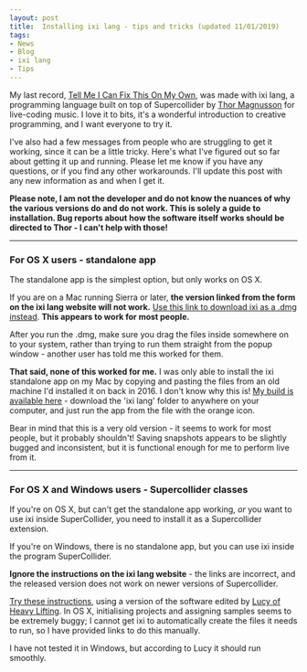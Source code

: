```yaml
---
layout: post
title:  Installing ixi lang - tips and tricks (updated 11/01/2019)
tags:
- News
- Blog
- ixi lang
- Tips
---
```


My last record, [Tell Me I Can Fix This On My Own](http://deerful.bandcamp.com/album/tell-me-i-can-fix-this-on-my-own), was made with ixi lang, a programming language built on top of Supercollider by [Thor Magnusson](http://www.ixi-audio.net/thor/) for live-coding music. I love it to bits, it's a wonderful introduction to creative programming, and I want everyone to try it.

I've also had a few messages from people who are struggling to get it working, since it can be a little tricky. Here's what I've figured out so far about getting it up and running. Please let me know if you have any questions, or if you find any other workarounds. I'll update this post with any new information as and when I get it.

**Please note, I am not the developer and do not know the nuances of why the various versions do and do not work. This is solely a guide to installation. Bug reports about how the software itself works should be directed to Thor - I can't help with those!**

---

### For OS X users - standalone app
The standalone app is the simplest option, but only works on OS X.

If you are on a Mac running Sierra or later, **the version linked from the form on the ixi lang website will not work.** [Use this link to download ixi as a .dmg instead](http://www.ixi-audio.net/ixilang/thanks.html). **This appears to work for most people.**

After you run the .dmg, make sure you drag the files inside somewhere on to your system, rather than trying to run them straight from the popup window - another user has told me this worked for them.

**That said, none of this worked for me.** I was only able to install the ixi standalone app on my Mac by copying and pasting the files from an old machine I'd installed it on back in 2016. I don't know why this is! [My build is available here](https://drive.google.com/open?id=1fbuUajo_wI8leOOn9WsOexts-DfGmZnN) - download the 'ixi lang' folder to anywhere on your computer, and just run the app from the file with the orange icon. 

Bear in mind that this is a very old version - it seems to work for most people, but it probably shouldn't! Saving snapshots appears to be slightly bugged and inconsistent, but it is functional enough for me to perform live from it.

---

### For OS X and Windows users - Supercollider classes
If you're on OS X, but can't get the standalone app working, *or* you want to use ixi inside SuperCollider, you need to install it as a Supercollider extension. 

If you're on Windows, there is no standalone app, but you can use ixi inside the program SuperCollider. 

**Ignore the instructions on the ixi lang website** - the links are incorrect, and the released version does not work on newer versions of Supercollider.

[Try these instructions](https://drive.google.com/open?id=1IxaBenVLOjEx8dwtG_itrF16Z0NodTTfkZAbhgjW2Ts), using a version of the software edited by [Lucy of Heavy Lifting](http://twitter.com/abelstaites). In OS X, initialising projects and assigning samples seems to be extremely buggy; I cannot get ixi to automatically create the files it needs to run, so I have provided links to do this manually. 

I have not tested it in Windows, but according to Lucy it should run smoothly. 
